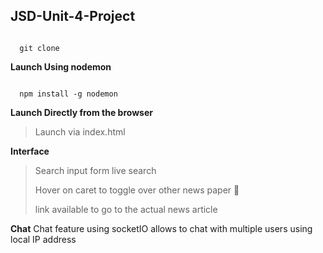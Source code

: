 JSD-Unit-4-Project
-

```

  git clone

```


**Launch Using nodemon**

```

  npm install -g nodemon

```

**Launch Directly from the browser**

> Launch via index.html


**Interface**

> Search input form live search
>
> Hover on caret to toggle over other news paper 🤪
>
>link available to go to the actual news article

**Chat**
Chat feature using socketIO
allows to chat with multiple users using local IP address
